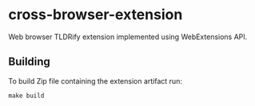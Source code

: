 cross-browser-extension
========================

Web browser TLDRify extension implemented using WebExtensions API.

## Building

To build Zip file containing the extension artifact run:

    make build

